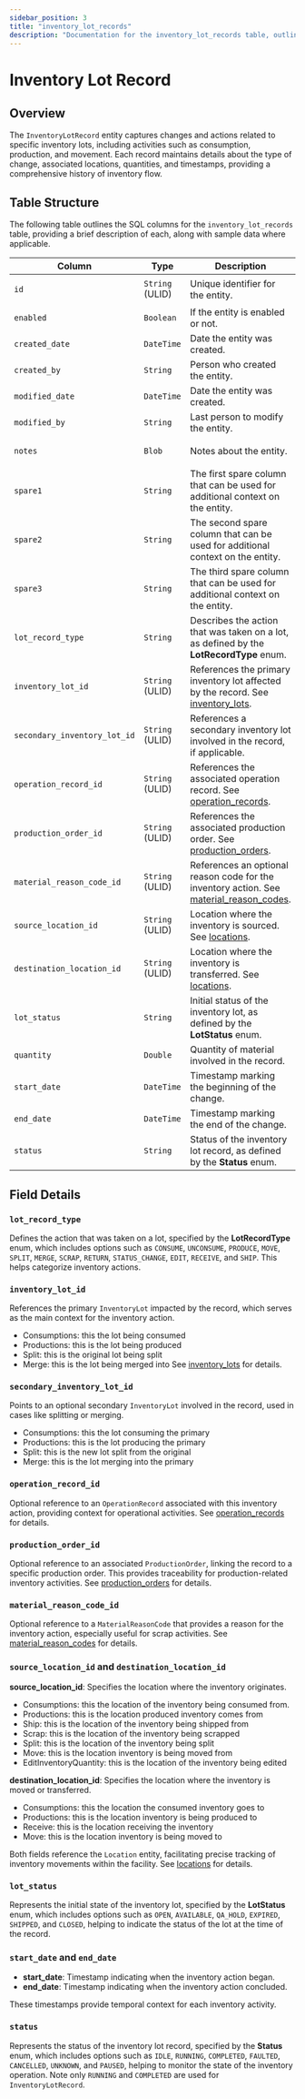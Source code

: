 ```yaml
---
sidebar_position: 3
title: "inventory_lot_records"
description: "Documentation for the inventory_lot_records table, outlining its columns and structure."
---
```


# Inventory Lot Record

## Overview

The `InventoryLotRecord` entity captures changes and actions related to specific inventory lots, including activities such
as consumption, production, and movement. Each record maintains details about the type of change, associated locations,
quantities, and timestamps, providing a comprehensive history of inventory flow.

## Table Structure

The following table outlines the SQL columns for the `inventory_lot_records` table, providing a brief description of
each, along with sample data where applicable.

| Column                       | Type            | Description                                                                                                                       | Example                             |
| ---------------------------- | --------------- | --------------------------------------------------------------------------------------------------------------------------------- | ----------------------------------- |
| `id`                         | `String` (ULID) | Unique identifier for the entity.                                                                                                 | `01JAP8RJBN-8ZTPXSGY-J9GSDPE1`      |
| `enabled`                    | `Boolean`       | If the entity is enabled or not.                                                                                                  | `true`                              |
| `created_date`               | `DateTime`      | Date the entity was created.                                                                                                      | `2024-12-31T19:48:44Z`              |
| `created_by`                 | `String`        | Person who created the entity.                                                                                                    | `TamakiMES`                         |
| `modified_date`              | `DateTime`      | Date the entity was created.                                                                                                      | `2024-12-31T19:48:44Z`              |
| `modified_by`                | `String`        | Last person to modify the entity.                                                                                                 | `TamakiMES`                         |
| `notes`                      | `Blob`          | Notes about the entity.                                                                                                           | `This entity has these extra notes` |
| `spare1`                     | `String`        | The first spare column that can be used for additional context on the entity.                                                     | `some extra context 1`              |
| `spare2`                     | `String`        | The second spare column that can be used for additional context on the entity.                                                    | `some extra context 2`              |
| `spare3`                     | `String`        | The third spare column that can be used for additional context on the entity.                                                     | `some extra context 3`              |
| `lot_record_type`            | `String`        | Describes the action that was taken on a lot, as defined by the **LotRecordType** enum.                                           | `CONSUME`                           |
| `inventory_lot_id`           | `String` (ULID) | References the primary inventory lot affected by the record. See [inventory_lots](../inventory-model/inventory-lot).              | `01JAP8R5RT-3FPXQABY-7KQZT6VF`      |
| `secondary_inventory_lot_id` | `String` (ULID) | References a secondary inventory lot involved in the record, if applicable.                                                       | `01JAP8RJBN-9WTGQRQW-Y3XCRTXF`      |
| `operation_record_id`        | `String` (ULID) | References the associated operation record. See [operation_records](../operation-model/operation-record).                         | `01JAP8RJBN-4VYZUKE1-LY2QHV8X`      |
| `production_order_id`        | `String` (ULID) | References the associated production order. See [production_orders](../production-order-model/production-order).                  | `01JAP8RJBN-7KQZT6VF-Q5VUZYPW`      |
| `material_reason_code_id`    | `String` (ULID) | References an optional reason code for the inventory action. See [material_reason_codes](../material-model/material-reason-code). | `01JAP8R5RT-3FPXQABY-7KQZT6VF`      |
| `source_location_id`         | `String` (ULID) | Location where the inventory is sourced. See [locations](../location-model/location).                                             | `01JAP8RJBN-4VYZUKE1-LY2QHV8X`      |
| `destination_location_id`    | `String` (ULID) | Location where the inventory is transferred. See [locations](../location-model/location).                                         | `01JAP8RJBN-8ZTPXSGY-J9GSDPE1`      |
| `lot_status`                 | `String`        | Initial status of the inventory lot, as defined by the **LotStatus** enum.                                                        | `OPEN`                              |
| `quantity`                   | `Double`        | Quantity of material involved in the record.                                                                                      | `100.5`                             |
| `start_date`                 | `DateTime`      | Timestamp marking the beginning of the change.                                                                                    | `2024-05-10T08:00:00Z`              |
| `end_date`                   | `DateTime`      | Timestamp marking the end of the change.                                                                                          | `2024-05-10T10:00:00Z`              |
| `status`                     | `String`        | Status of the inventory lot record, as defined by the **Status** enum.                                                            | `RUNNING`                           |

## Field Details

### `lot_record_type`

Defines the action that was taken on a lot, specified by the **LotRecordType** enum, which includes options such as
`CONSUME`, `UNCONSUME`, `PRODUCE`, `MOVE`, `SPLIT`, `MERGE`, `SCRAP`, `RETURN`, `STATUS_CHANGE`, `EDIT`, `RECEIVE`, and `SHIP`. This helps categorize inventory actions.

### `inventory_lot_id`

References the primary `InventoryLot` impacted by the record, which serves as the main context for the inventory action.

- Consumptions: this the lot being consumed
- Productions: this is the lot being produced
- Split: this is the original lot being split
- Merge: this is the lot being merged into
  See [inventory_lots](../inventory-model/inventory-lot) for details.

### `secondary_inventory_lot_id`

Points to an optional secondary `InventoryLot` involved in the record, used in cases like splitting or merging.

- Consumptions: this the lot consuming the primary
- Productions: this is the lot producing the primary
- Split: this is the new lot split from the original
- Merge: this is the lot merging into the primary

### `operation_record_id`

Optional reference to an `OperationRecord` associated with this inventory action, providing context for operational activities.
See [operation_records](../operation-model/operation-record) for details.

### `production_order_id`

Optional reference to an associated `ProductionOrder`, linking the record to a specific production order. This provides
traceability for production-related inventory activities.
See [production_orders](../production-order-model/production-order) for details.

### `material_reason_code_id`

Optional reference to a `MaterialReasonCode` that provides a reason for the inventory action, especially useful for scrap
activities.
See [material_reason_codes](../material-model/material-reason-code) for details.

### `source_location_id` and `destination_location_id`

**source_location_id**: Specifies the location where the inventory originates.

- Consumptions: this the location of the inventory being consumed from.
- Productions: this is the location produced inventory comes from
- Ship: this is the location of the inventory being shipped from
- Scrap: this is the location of the inventory being scrapped
- Split: this is the location of the inventory being split
- Move: this is the location inventory is being moved from
- EditInventoryQuantity: this is the location of the inventory being edited

**destination_location_id**: Specifies the location where the inventory is moved or transferred.

- Consumptions: this the location the consumed inventory goes to
- Productions: this is the location inventory is being produced to
- Receive: this is the location receiving the inventory
- Move: this is the location inventory is being moved to

Both fields reference the `Location` entity, facilitating precise tracking of inventory movements within the facility.
See [locations](../location-model/location) for details.

### `lot_status`

Represents the initial state of the inventory lot, specified by the **LotStatus** enum, which includes options such as
`OPEN`, `AVAILABLE`, `QA_HOLD`, `EXPIRED`, `SHIPPED`, and `CLOSED`, helping to indicate the status of the lot at the time of the record.

### `start_date` and `end_date`

- **start_date**: Timestamp indicating when the inventory action began.
- **end_date**: Timestamp indicating when the inventory action concluded.

These timestamps provide temporal context for each inventory activity.

### `status`

Represents the status of the inventory lot record, specified by the **Status** enum, which includes options such as
`IDLE`, `RUNNING`, `COMPLETED`, `FAULTED`, `CANCELLED`, `UNKNOWN`, and `PAUSED`, helping to monitor the state of the inventory operation.
Note only `RUNNING` and `COMPLETED` are used for `InventoryLotRecord`.
